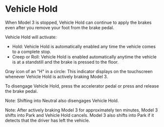 # Vehicle Hold

When Model 3 is stopped, Vehicle Hold can continue to apply the brakes even after you remove your foot from the brake pedal.

Vehicle Hold will activate:
- Hold: Vehicle Hold is automatically enabled any time the vehicle comes to a complete stop.
- Creep or Roll: Vehicle Hold is enabled automatically anytime the vehicle is at a standstill and the brake is pressed to the floor.

Gray icon of an "H" in a circle: This indicator displays on the touchscreen whenever Vehicle Hold is actively braking Model 3.

To disengage Vehicle Hold, press the accelerator pedal or press and release the brake pedal.

Note: Shifting into Neutral also disengages Vehicle Hold.

Note: After actively braking Model 3 for approximately ten minutes, Model 3 shifts into Park and Vehicle Hold cancels. Model 3 also shifts into Park if it detects that the driver has left the vehicle.